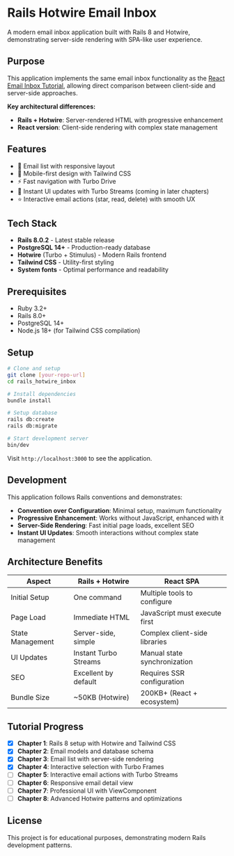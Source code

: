 # Rails Hotwire Email Inbox

A modern email inbox application built with Rails 8 and Hotwire, demonstrating server-side rendering with SPA-like user experience.

## Purpose

This application implements the same email inbox functionality as the [React Email Inbox Tutorial](https://github.com/zacharywelch/inbox), allowing direct comparison between client-side and server-side approaches.

**Key architectural differences:**
- **Rails + Hotwire**: Server-rendered HTML with progressive enhancement
- **React version**: Client-side rendering with complex state management

## Features

- 📧 Email list with responsive layout
- 📱 Mobile-first design with Tailwind CSS
- ⚡ Fast navigation with Turbo Drive
- 🔄 Instant UI updates with Turbo Streams (coming in later chapters)
- ⭐ Interactive email actions (star, read, delete) with smooth UX

## Tech Stack

- **Rails 8.0.2** - Latest stable release
- **PostgreSQL 14+** - Production-ready database
- **Hotwire** (Turbo + Stimulus) - Modern Rails frontend
- **Tailwind CSS** - Utility-first styling
- **System fonts** - Optimal performance and readability

## Prerequisites

- Ruby 3.2+
- Rails 8.0+
- PostgreSQL 14+
- Node.js 18+ (for Tailwind CSS compilation)

## Setup

```bash
# Clone and setup
git clone [your-repo-url]
cd rails_hotwire_inbox

# Install dependencies
bundle install

# Setup database
rails db:create
rails db:migrate

# Start development server
bin/dev
```

Visit `http://localhost:3000` to see the application.

## Development

This application follows Rails conventions and demonstrates:

- **Convention over Configuration**: Minimal setup, maximum functionality
- **Progressive Enhancement**: Works without JavaScript, enhanced with it
- **Server-Side Rendering**: Fast initial page loads, excellent SEO
- **Instant UI Updates**: Smooth interactions without complex state management

## Architecture Benefits

| Aspect | Rails + Hotwire | React SPA |
|--------|-----------------|-----------|
| Initial Setup | One command | Multiple tools to configure |
| Page Load | Immediate HTML | JavaScript must execute first |
| State Management | Server-side, simple | Complex client-side libraries |
| UI Updates | Instant Turbo Streams | Manual state synchronization |
| SEO | Excellent by default | Requires SSR configuration |
| Bundle Size | ~50KB (Hotwire) | 200KB+ (React + ecosystem) |

## Tutorial Progress

- [x] **Chapter 1**: Rails 8 setup with Hotwire and Tailwind CSS
- [x] **Chapter 2**: Email models and database schema
- [x] **Chapter 3**: Email list with server-side rendering
- [x] **Chapter 4**: Interactive selection with Turbo Frames
- [ ] **Chapter 5**: Interactive email actions with Turbo Streams
- [ ] **Chapter 6**: Responsive email detail view
- [ ] **Chapter 7**: Professional UI with ViewComponent
- [ ] **Chapter 8**: Advanced Hotwire patterns and optimizations

## License

This project is for educational purposes, demonstrating modern Rails development patterns.
